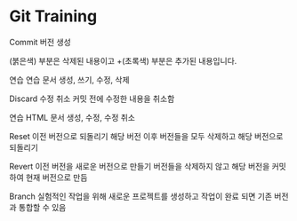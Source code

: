 ﻿# Git Training

Commit 버전 생성
 
 (붉은색) 부분은 삭제된 내용이고 +(초록색) 부분은 추가된 내용입니다.

연습
 연습 문서 생성, 쓰기, 수정, 삭제

Discard 수정 취소
 커밋 전에 수정한 내용을 취소함

연습
 HTML 문서 생성, 수정, 수정 취소

Reset 이전 버전으로 되돌리기
 해당 버전 이후 버전들을 모두 삭제하고 해당 버전으로 되돌리기

Revert 이전 버전을 새로운 버전으로 만들기
 버전들을 삭제하지 않고 해당 버전을 커밋하여 현재 버전으로 만듬

Branch 실험적인 작업을 위해 새로운 프로젝트를 생성하고 작업이 완료 되면 기존 버전과 통합할 수 있음




